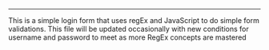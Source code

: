 *****************************
This is a simple login form that uses regEx and JavaScript to do simple form validations. This file will be updated occasionally with new conditions for username and password to meet as more RegEx concepts are mastered